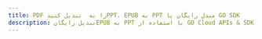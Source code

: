 ---title: PDF را به  تبدیل کنیدPPT، EPUB به PPT مبدل رایگان یا GO SDKdescription: تبدیل رایگانEPUB به PPT با استفاده از GO Cloud APIs & SDK همچنین اسناد PDF را در Cloud ایجاد، ویرایش و رندر کنید.---